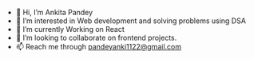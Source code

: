 - 👋 Hi, I’m Ankita Pandey
- 👀 I’m interested in Web development and solving problems using DSA
- 🌱 I’m currently Working on React
- 💞️ I’m looking to collaborate on frontend projects.
- 📫 Reach me through pandeyanki1122@gmail.com

<!---
pandeyanki1122/pandeyanki1122 is a ✨ special ✨ repository because its `README.md` (this file) appears on your GitHub profile.
You can click the Preview link to take a look at your changes.
--->

